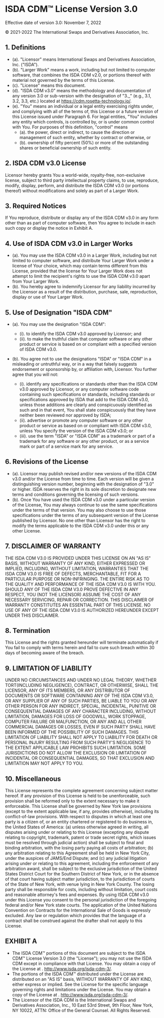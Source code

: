 # ISDA CDM™ License Version 3.0

Effective date of version 3.0: November 7, 2022

© 2021-2022 The International Swaps and Derivatives Association, Inc.

## 1. Definitions

- (a).  "Licensor" means International Swaps and Derivatives Association,
Inc. ("ISDA").
- (b).  "Larger Work" means a work, including but not limited to computer
software, that combines the ISDA CDM v2.0, or portions thereof with
material not governed by the terms of this License.
- (c).  "License" means this document.
- (d).  "ISDA CDM v3.0" means the methodology and documentation of any
version 3.0 or sub-version with the designation of "3._" (e.g.,
3.1, 3.2, 3.3, etc.) located at
<https://cdm.rosetta-technology.io/>.
- (e).  "You" means an individual or a legal entity exercising rights under,
and complying with all of the terms of, this License or a future
version of this License issued under Paragraph 6. For legal
entities, "You" includes any entity which controls, is controlled
by, or is under common control with You. For purposes of this
definition, "control" means 
  - (a). the power, direct or indirect, to
cause the direction or management of such entity, whether by
  contract or otherwise, or 
  - (b). ownership of fifty percent (50%) or
more of the outstanding shares or beneficial ownership of such
entity.

## 2. ISDA CDM v3.0 License

Licensor hereby grants You a world-wide, royalty-free, non-exclusive 
license, subject to third party intellectual property claims, to use, 
reproduce, modify, display, perform, and distribute the ISDA CDM v3.0 
(or portions thereof) without modifications and solely as part of a 
Larger Work.

## 3. Required Notices

If You reproduce, distribute or display any of the ISDA CDM v3.0 in any
form other than as part of computer software, then You agree to include
in each such copy or display the notice in Exhibit A.

## 4. Use of ISDA CDM v3.0 in Larger Works

- (a).  You may use the ISDA CDM v3.0 in a Larger Work, including but not
limited to computer software, and distribute Your Larger Work under
a license of Your choice, which may contain terms different from
this License, provided that the license for Your Larger Work does
not attempt to limit the recipient's rights to use the ISDA CDM v3.0
apart from Your Larger Work.
- (b).  You hereby agree to indemnify Licensor for any liability incurred by
the Licensor as a result of the distribution, purchase, sale,
reproduction, display or use of Your Larger Work.

## 5. Use of Designation \"ISDA CDM\"

- (a). You may use the designation "ISDA CDM":

  - (i).  to identify the ISDA CDM v3.0 approved by Licensor; and
  - (ii). to make the truthful claim that computer software or any other
  product or service is based on or compliant with a specified version
  of ISDA CDM v3.0.

- (b). You agree not to use the designations "ISDA" or "ISDA CDM" in a
misleading or untruthful way, or in a way that falsely suggests
endorsement or sponsorship by, or affiliation with, Licensor. You
further agree that you will not:

  - (i).  identify any specifications or standards other than the ISDA CDM
  v3.0 approved by Licensor, or any computer software code containing
  such specifications or standards, including standards or
  specifications approved by ISDA that add to the ISDA CDM v3.0,
  unless those additions are clearly and conspicuously identified as
  such and in that event, You shall state conspicuously that they have
  neither been reviewed nor approved by ISDA;
  - (ii). advertise or promote any computer software or any other product or
  service as based on or compliant with ISDA CDM v3.0, unless You
  specify the version of the ISDA CDM v3.0; or
  - (iii). use the term "ISDA" or "ISDA CDM" as a trademark or part of a
  trademark for any software or any other product, or as a service
  mark or part of a service mark for any service.

## 6. Revisions of the License

- (a).  Licensor may publish revised and/or new versions of the ISDA CDM
v3.0 and/or the License from time to time. Each version will be
given a distinguishing version number, beginning with the
designation of "3.0" or higher. ISDA reserves the right in its sole
discretion to designate new terms and conditions governing the
licensing of such versions.
- (b).  Once You have used the ISDA CDM v3.0 under a particular version of
the License, You may always continue to use the same specifications
under the terms of that version. You may also choose to use those
specifications under the terms of any subsequent version of the
License published by Licensor. No one other than Licensor has the
right to modify the terms applicable to the ISDA CDM v3.0 under this
or any other License.

## 7. DISCLAIMER OF WARRANTY

THE ISDA CDM V3.0 IS PROVIDED UNDER THIS LICENSE ON AN "AS IS" BASIS,
WITHOUT WARRANTY OF ANY KIND, EITHER EXPRESSED OR IMPLIED, INCLUDING,
WITHOUT LIMITATION, WARRANTIES THAT THE ISDA CDM V3.0 IS FREE OF
DEFECTS, MERCHANTABLE, FIT FOR A PARTICULAR PURPOSE OR NON-INFRINGING.
THE ENTIRE RISK AS TO THE QUALITY AND PERFORMANCE OF THE ISDA CDM V3.0
IS WITH YOU. SHOULD ANY OF THE ISDA CDM V3.0 PROVE DEFECTIVE IN ANY
RESPECT, YOU (NOT THE LICENSOR) ASSUME THE COST OF ANY NECESSARY
SERVICING, REPAIR OR CORRECTION. THIS DISCLAIMER OF WARRANTY CONSTITUTES
AN ESSENTIAL PART OF THIS LICENSE. NO USE OF ANY OF THE ISDA CDM V3.0 IS
AUTHORIZED HEREUNDER EXCEPT UNDER THIS DISCLAIMER.

## 8. Termination

This License and the rights granted hereunder will terminate
automatically if You fail to comply with terms herein and fail to cure
such breach within 30 days of becoming aware of the breach.

## 9. LIMITATION OF LIABILITY

UNDER NO CIRCUMSTANCES AND UNDER NO LEGAL THEORY, WHETHER TORT(INCLUDING
NEGLIGENCE), CONTRACT, OR OTHERWISE, SHALL THE LICENSOR, ANY OF ITS
MEMBERS, OR ANY DISTRIBUTOR OF DOCUMENTS OR SOFTWARE CONTAINING ANY OF
THE ISDA CDM V3.0, OR ANY SUPPLIER OF ANY OF SUCH PARTIES, BE LIABLE TO
YOU OR ANY OTHER PERSON FOR ANY INDIRECT, SPECIAL, INCIDENTAL, PUNITIVE
OR CONSEQUENTIAL DAMAGES OF ANY CHARACTER INCLUDING, WITHOUT LIMITATION,
DAMAGES FOR LOSS OF GOODWILL, WORK STOPPAGE, COMPUTER FAILURE OR
MALFUNCTION, OR ANY AND ALL OTHER COMMERCIAL DAMAGES OR LOSSES, EVEN IF
SUCH PARTY SHALL HAVE BEEN INFORMED OF THE POSSIBILITY OF SUCH DAMAGES.
THIS LIMITATION OF LIABILITY SHALL NOT APPLY TO LIABILITY FOR DEATH OR
PERSONAL INJURY RESULTING FROM SUCH PARTY'S NEGLIGENCE TO THE EXTENT
APPLICABLE LAW PROHIBITS SUCH LIMITATION. SOME JURISDICTIONS DO NOT
ALLOW THE EXCLUSION OR LIMITATION OF INCIDENTAL OR CONSEQUENTIAL
DAMAGES, SO THAT EXCLUSION AND LIMITATION MAY NOT APPLY TO YOU.

## 10. Miscellaneous

This License represents the complete agreement concerning subject matter
hereof. If any provision of this License is held to be unenforceable,
such provision shall be reformed only to the extent necessary to make it
enforceable. This License shall be governed by New York law provisions
(except to the extent applicable law, if any, provides otherwise),
including its conflict-of-law provisions. With respect to disputes in
which at least one party is a citizen of, or an entity chartered or
registered to do business in, the United States of America: (a) unless
otherwise agreed in writing, all disputes arising under or relating to
this License (excepting any dispute relating to copyright, trademark,
patent or trade secret rights, which issues must be resolved through
judicial action) shall be subject to final and binding arbitration, with
the losing party paying all costs of arbitration; (b) any arbitration
relating to this Agreement shall be held in New York City, under the
auspices of JAMS/End Dispute; and (c) any judicial litigation arising
under or relating to this agreement, including the enforcement of any
arbitration award, shall be subject to the exclusive jurisdiction of the
United States District Court for the Southern District of New York, or
in the absence of that court having subject matter jurisdiction, to the
jurisdiction of courts of the State of New York, with venue lying in New
York County. The losing party shall be responsible for costs, including
without limitation, court costs and reasonable attorney's fees and
expenses. By using ISDA CDM v3.0 under this License you consent to the
personal jurisdiction of the foregoing federal and/or New York state
courts. The application of the United Nations Convention on Contracts
for the International Sale of Goods is expressly excluded. Any law or
regulation which provides that the language of a contract shall be
construed against the drafter shall not apply to this License.

## EXHIBIT A

- The ISDA CDM™ portions of this document are subject to the ISDA CDM™
    License Version 3.0 (the "License"); you may not use the ISDA CDM
    except in compliance with that License. You may obtain a copy of the
    License at . <http://www.isda.org/isda-cdm-3/>.
- The portions of the ISDA CDM™ distributed under the License are
    distributed on an "AS IS" basis, WITHOUT WARRANTY OF ANY KIND,
    either express or implied. See the License for the specific language
    governing rights and limitations under the License. You may obtain a
    copy of the License at . <http://www.isda.org/isda-cdm-3/>.
- The Licensor of the ISDA CDM is the International Swaps and
    Derivatives Association, Inc., 10 East 53rd Street, 9th Floor, New
    York, NY 10022, ATTN: Office of the General Counsel. All Rights
    Reserved.
    